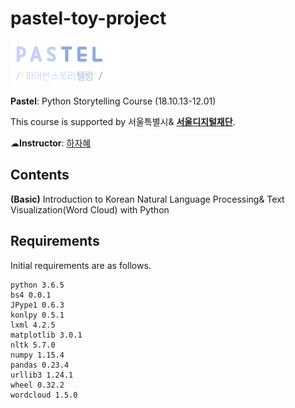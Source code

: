 # pastel-toy-project

<img src="https://github.com/jahyeha/pastel-toy-project/blob/master/intro.png" width="35%">

**Pastel**: Python Storytelling Course (18.10.13-12.01) 

This course is supported by 서울특별시& **[서울디지털재단](http://sdf.seoul.kr/eng/)**.

☁**Instructor**: [하자혜](https://github.com/jahyeha)

## Contents
**(Basic)** Introduction to Korean Natural Language Processing& Text Visualization(Word Cloud) with Python

## Requirements
Initial requirements are as follows.
```
python 3.6.5
bs4 0.0.1
JPype1 0.6.3
konlpy 0.5.1
lxml 4.2.5
matplotlib 3.0.1
nltk 5.7.0
numpy 1.15.4
pandas 0.23.4
urllib3 1.24.1
wheel 0.32.2
wordcloud 1.5.0
```
